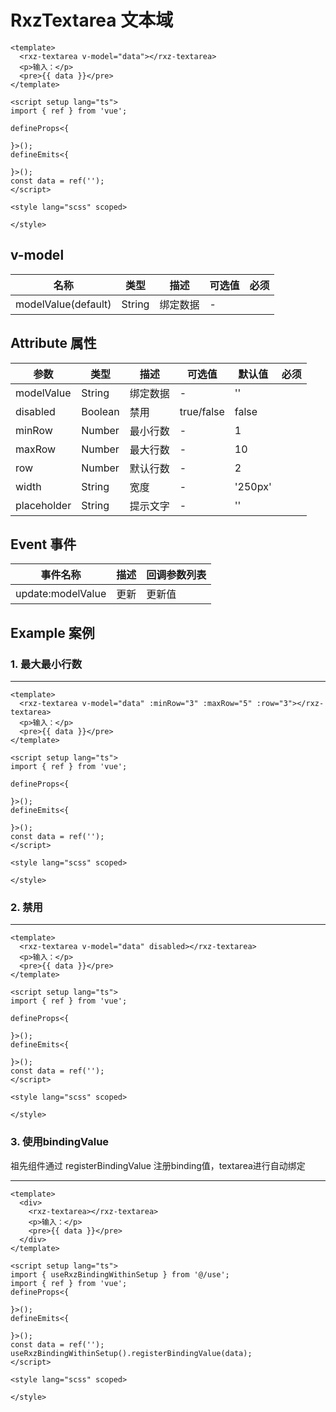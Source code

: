 # RxzTextarea 文本域

<TestRxzTextarea></TestRxzTextarea>

```vue
<template>
  <rxz-textarea v-model="data"></rxz-textarea>
  <p>输入：</p>
  <pre>{{ data }}</pre>
</template>

<script setup lang="ts">
import { ref } from 'vue';

defineProps<{

}>();
defineEmits<{

}>();
const data = ref('');
</script>

<style lang="scss" scoped>

</style>

```

## v-model

| 名称                  | 类型  | 描述                       | 可选值 | 必须  |
| ------------------- | --- | ------------------------ | --- | --- |
| modelValue(default) | String | 绑定数据 | -   |     |

## Attribute 属性

| 参数          | 类型      | 描述   | 可选值        | 默认值     | 必须  |
| ----------- | ------- | ---- | ---------- | ------- | --- |
| modelValue  | String     | 绑定数据 | -          | ''      |     |
| disabled    | Boolean | 禁用   | true/false | false   |     |
| minRow      | Number  | 最小行数 | -          | 1       |     |
| maxRow      | Number  | 最大行数 | -          | 10      |     |
| row         | Number  | 默认行数 | -          | 2       |     |
| width       | String  | 宽度   | -          | '250px' |     |
| placeholder | String  | 提示文字 | -          | ''      |     |

## Event 事件

| 事件名称              | 描述  | 回调参数列表 |
| ----------------- | --- | ------ |
| update:modelValue | 更新  | 更新值    |

## Example 案例

### 1. 最大最小行数

---

<TestRxzTextareaExp1></TestRxzTextareaExp1>

```vue
<template>
  <rxz-textarea v-model="data" :minRow="3" :maxRow="5" :row="3"></rxz-textarea>
  <p>输入：</p>
  <pre>{{ data }}</pre>
</template>

<script setup lang="ts">
import { ref } from 'vue';

defineProps<{

}>();
defineEmits<{

}>();
const data = ref('');
</script>

<style lang="scss" scoped>

</style>

```

### 2. 禁用

---

<TestRxzTextareaExp2></TestRxzTextareaExp2>

```vue
<template>
  <rxz-textarea v-model="data" disabled></rxz-textarea>
  <p>输入：</p>
  <pre>{{ data }}</pre>
</template>

<script setup lang="ts">
import { ref } from 'vue';

defineProps<{

}>();
defineEmits<{

}>();
const data = ref('');
</script>

<style lang="scss" scoped>

</style>

```

### 3. 使用bindingValue

祖先组件通过 registerBindingValue 注册binding值，textarea进行自动绑定

---

<TestRxzTextareaExp3></TestRxzTextareaExp3>

```vue
<template>
  <div>
    <rxz-textarea></rxz-textarea>
    <p>输入：</p>
    <pre>{{ data }}</pre>
  </div>
</template>

<script setup lang="ts">
import { useRxzBindingWithinSetup } from '@/use';
import { ref } from 'vue';
defineProps<{

}>();
defineEmits<{

}>();
const data = ref('');
useRxzBindingWithinSetup().registerBindingValue(data);
</script>

<style lang="scss" scoped>

</style>

```